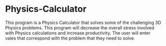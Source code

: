 # Physics-Calculator
This program is a Physics Calculator that solves some of the challenging 3D Physics problems.
This program will decrease the overall stress involved with Physics calculations and increase productivity.
The user will enter vales that correspond with the problem that they need to solve.

